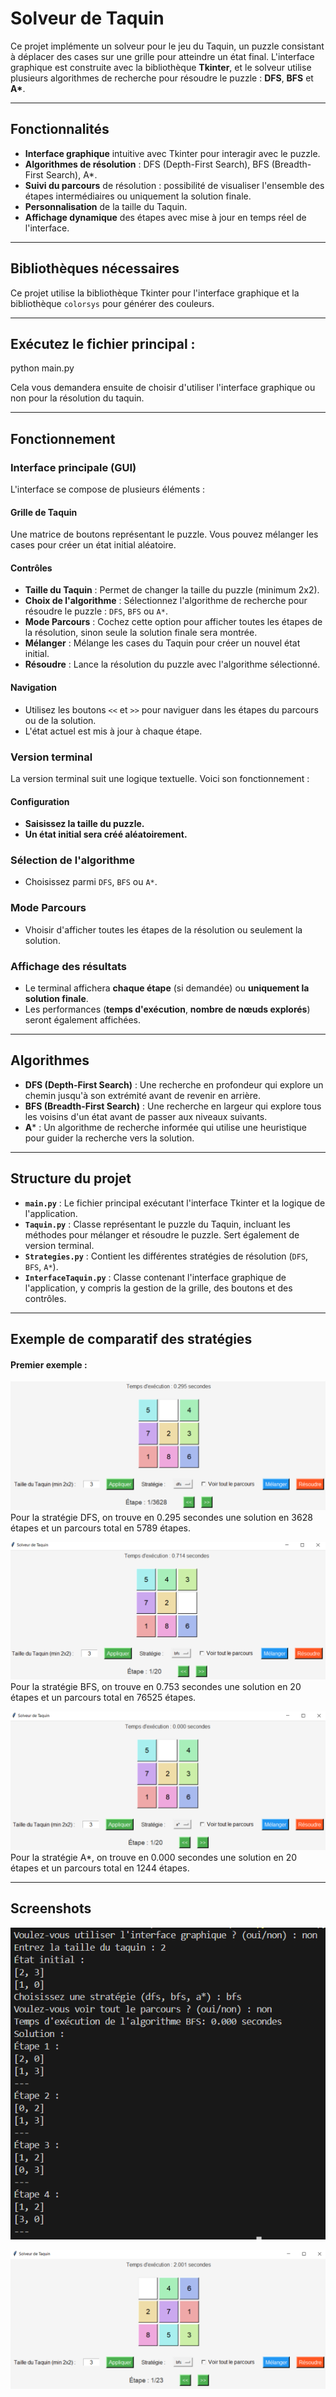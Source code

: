 # Solveur de Taquin

Ce projet implémente un solveur pour le jeu du Taquin, un puzzle consistant à déplacer des cases sur une grille pour atteindre un état final. L'interface graphique est construite avec la bibliothèque **Tkinter**, et le solveur utilise plusieurs algorithmes de recherche pour résoudre le puzzle : **DFS**, **BFS** et **A\***.

---

## Fonctionnalités

- **Interface graphique** intuitive avec Tkinter pour interagir avec le puzzle.
- **Algorithmes de résolution** : DFS (Depth-First Search), BFS (Breadth-First Search), A*.
- **Suivi du parcours** de résolution : possibilité de visualiser l'ensemble des étapes intermédiaires ou uniquement la solution finale.
- **Personnalisation** de la taille du Taquin.
- **Affichage dynamique** des étapes avec mise à jour en temps réel de l'interface.

---

## Bibliothèques nécessaires

Ce projet utilise la bibliothèque Tkinter pour l'interface graphique et la bibliothèque `colorsys` pour générer des couleurs.

---

## Exécutez le fichier principal :

python main.py

Cela vous demandera ensuite de choisir d'utiliser l'interface graphique ou non pour la résolution du taquin.

---

## Fonctionnement 

### Interface principale (GUI)

L'interface se compose de plusieurs éléments :

#### Grille de Taquin
Une matrice de boutons représentant le puzzle. Vous pouvez mélanger les cases pour créer un état initial aléatoire.

#### Contrôles
- **Taille du Taquin** : Permet de changer la taille du puzzle (minimum 2x2).
- **Choix de l'algorithme** : Sélectionnez l'algorithme de recherche pour résoudre le puzzle : `DFS`, `BFS` ou `A*`.
- **Mode Parcours** : Cochez cette option pour afficher toutes les étapes de la résolution, sinon seule la solution finale sera montrée.
- **Mélanger** : Mélange les cases du Taquin pour créer un nouvel état initial.
- **Résoudre** : Lance la résolution du puzzle avec l'algorithme sélectionné.

#### Navigation
- Utilisez les boutons `<<` et `>>` pour naviguer dans les étapes du parcours ou de la solution.
- L'état actuel est mis à jour à chaque étape.


### Version terminal

La version terminal suit une logique textuelle. Voici son fonctionnement :

#### Configuration
- **Saisissez la taille du puzzle.**
- **Un état initial sera créé aléatoirement.**

### Sélection de l'algorithme
- Choisissez parmi `DFS`, `BFS` ou `A*`.

### Mode Parcours
-  Vhoisir d'afficher toutes les étapes de la résolution ou seulement la solution.

### Affichage des résultats
- Le terminal affichera **chaque étape** (si demandée) ou **uniquement la solution finale**.
- Les performances (**temps d'exécution**, **nombre de nœuds explorés**) seront également affichées.

---

## Algorithmes

- **DFS (Depth-First Search)** : Une recherche en profondeur qui explore un chemin jusqu'à son extrémité avant de revenir en arrière.
- **BFS (Breadth-First Search)** : Une recherche en largeur qui explore tous les voisins d'un état avant de passer aux niveaux suivants.
- **A*** : Un algorithme de recherche informée qui utilise une heuristique pour guider la recherche vers la solution.

---

## Structure du projet

- **`main.py`** : Le fichier principal exécutant l'interface Tkinter et la logique de l'application.
- **`Taquin.py`** : Classe représentant le puzzle du Taquin, incluant les méthodes pour mélanger et résoudre le puzzle. Sert également de version terminal.
- **`Strategies.py`** : Contient les différentes stratégies de résolution (`DFS`, `BFS`, `A*`).
- **`InterfaceTaquin.py`** : Classe contenant l'interface graphique de l'application, y compris la gestion de la grille, des boutons et des contrôles.

---

## Exemple de comparatif des stratégies

#### Premier exemple :
![Taquin DFS](Screen/Comparatif_Exemple/1/dfs.PNG)
Pour la stratégie DFS, on trouve en 0.295 secondes une solution en 3628 étapes et un parcours total en 5789 étapes.


![Taquin BFS](Screen/Comparatif_Exemple/1/bfs.PNG)
Pour la stratégie BFS, on trouve en 0.753 secondes une solution en 20 étapes et un parcours total en 76525 étapes.


![Taquin A*](Screen/Comparatif_Exemple/1/a_etoile.PNG)
Pour la stratégie A*, on trouve en 0.000 secondes une solution en 20 étapes et un parcours total en 1244 étapes.

---
## Screenshots

![Taquin Terminal](Screen/Screen_terminal.PNG)

![Taquin Interface Graphique](Screen/Screen_Interface_Graphique.PNG)

